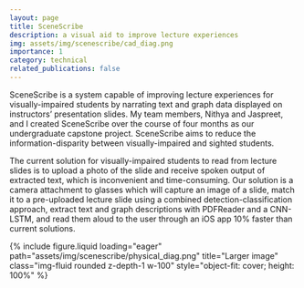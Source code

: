 ```yaml
---
layout: page
title: SceneScribe
description: a visual aid to improve lecture experiences
img: assets/img/scenescribe/cad_diag.png
importance: 1
category: technical
related_publications: false
---
```


SceneScribe is a system capable of improving lecture experiences for visually-impaired students by narrating text and graph data displayed on instructors’ presentation slides. My team members, Nithya and Jaspreet, and I created SceneScribe over the course of four months as our undergraduate capstone project. SceneScribe aims to reduce the information-disparity between visually-impaired and sighted students.

The current solution for visually-impaired students to read from lecture slides is to upload a photo of the slide and receive spoken output of extracted text, which is inconvenient and time-consuming. Our solution is a camera attachment to glasses which will capture an image of a slide, match it to a pre-uploaded lecture slide using a combined detection-classification approach, extract text and graph descriptions with PDFReader and a CNN-LSTM, and read them aloud to the user through an iOS app 10% faster than current solutions.

<div class="row d-flex">
    <div class="col-md-8 mt-3 d-flex flex-column">
        <div class="img-container d-flex align-items-center justify-content-center" style="height: 100%">
            {% include figure.liquid loading="eager" path="assets/img/scenescribe/physical_diag.png" title="Larger image" class="img-fluid rounded z-depth-1 w-100" style="object-fit: cover; height: 100%" %}
        </div>
        <div class="caption text-center"><em>Our device, inside and outside of the component case.</em></div>
    </div>
    <div class="col-md-4 mt-3 d-flex flex-column">
        <div class="img-container d-flex align-items-center justify-content-center" style="height: 100%">
            {% include figure.liquid loading="eager" path="assets/img/scenescribe/cad_diag.png" title="Smaller image" class="img-fluid rounded z-depth-1 w-100" style="object-fit: cover; height: 100%" %}
        </div>
        <div class="caption text-center"><em>A CAD model of our device.</em></div>
    </div>
</div>

We developed an iOS app that will store a list of classes that the user is taking. Before going to their lecture, the user will indicate which class they are going to by clicking a button corresponding to their courseID. The app is set up with haptic feedback and Apple's VoiceOver to provide easy access to visually-impaired users.

<div class="row justify-content-center">
    <div class="col-sm-5 mt-3 mt-md-0 text-center">
        <div class="img-container">
            {% include figure.liquid loading="eager" path="assets/img/scenescribe/ios_app.png" title="example image" class="img-fluid rounded z-depth-1" %}
        </div>
        <div class="caption mt-2">
            <em>iOS app for course configuration.</em>
        </div>
    </div>
</div>

After this selection, the most recent lecture PDF from the corresponding course will be scraped and uploaded to our server. Although this is a minor inconvenience for the user, we decided to prioritize accuracy by reading directly from the slides rather than a lower quality image.

The server will be hosted on a Jetson, which will be on campus at a central location (such as the disability resources office), and our app will communicate with it wirelessly.

Then, each slide of the PDF will be analyzed for the existence of text and graphs; in particular, we will run a modified YOLO-v5 model to retrieve bounding boxes around the particular types of graphs we are considering (line graphs and scatterplots). The text will be extracted with a PDF reader (PyMuPDF), and the graph descriptions will be extracted using our trained CNN-LSTM model. Then, all of the associated text for each slide will be stored in a JSON so that it can be easily accessed during lecture.

<div class="row justify-content-center">
    <div class="col-sm mt-3 mt-md-0 text-center">
        <div class="img-container">
            {% include figure.liquid loading="eager" path="assets/img/scenescribe/pipeline.png" title="example image" class="img-fluid rounded z-depth-1" %}
        </div>
        <div class="caption mt-2">
            <em>Graph and text extraction model.</em>
        </div>
    </div>
</div>

During the lecture, when the user wants to hear a slide description during lecture, the user will press the start button on the side of the glasses attachment, which will indicate to the Raspberry Pi that it should capture an image. The image will then be wirelessly sent over WiFi to a server hosted on the Jetson.

Once received, the slide number (contained in a red box in the bottom right corner of the image) will be detected, cropped, and preprocessed before being passed to the classification algorithm, which detects image contours. Then, we run a digit-classification model (a standard CNN) to classify the digit. Finally, these digits are then strung together to get the final slide number.

<div class="row justify-content-center">
    <div class="col-sm mt-3 mt-md-0 text-center">
        <div class="img-container">
            {% include figure.liquid loading="eager" path="assets/img/scenescribe/slide_classify.png" title="example image" class="img-fluid rounded z-depth-1" %}
        </div>
        <div class="caption mt-2">
            <em>Slide number extraction pipeline.</em>
        </div>
    </div>
</div>

Once the slide number is identified, we can fetch the stored text and graph description for that slide (which was already extracted and stored in a JSON) and send it to our iOS app, where it is read aloud to the user using text-to-speech. While this text description is being played, the user can press the stop button at any time when they don’t want to hear the audio anymore.

We computed a character error rate (CER) of 0% on 50 well-formatted lecture slides, a 98.2% accuracy on slide number extraction with similarly-formatted slides, and a 95% accuracy on graph detection using Intersection over Union (IoU). We performed user testing with visually-impaired and sighted students and received average scores of 4.9 for text accuracy, 3.9 for graph description accuracy, and 4.0 for ease of use on a scale of 0 to 5.

<div class="row justify-content-center">
    <div class="col-sm mt-3 mt-md-0 text-center">
        <div class="img-container">
            {% include figure.liquid loading="eager" path="assets/img/scenescribe/test_res.png" title="example image" class="img-fluid rounded z-depth-1" %}
        </div>
        <div class="caption mt-2">
            <em>Testing results.</em>
        </div>
    </div>
</div>

I had always been interested in wearable accessible technology, and I am highly passionate in lowering the information gap among historically underprivileged groups. This project is important to me, and I'm interested in exploring more avenues in accessible tech.

You can download our final report [here](https://drive.google.com/file/d/1kipu5k4wk-9ibMJPXmkZDjckchq28zz0/view?usp=sharing), or visit our <a href="http://course.ece.cmu.edu/~ece500/projects/f23-teamb3/">project website</a> for more info.
